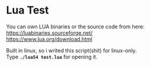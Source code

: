 # Lua Test

You can own LUA binaries or the source code from here: <br>
https://luabinaries.sourceforge.net/ <br> https://www.lua.org/download.html

Built in linux, so i writed this script(shit) for linux-only. <br>
Type **`./lua54 test.lua`** for opening it.

